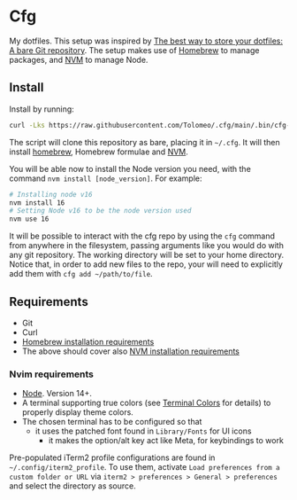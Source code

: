 # Cfg

My dotfiles.
This setup was inspired by [The best way to store your dotfiles: A bare Git repository](https://www.atlassian.com/git/tutorials/dotfiles).
The setup makes use of [Homebrew](https://brew.sh) to manage packages, and [NVM](https://github.com/nvm-sh/nvm) to manage Node.

## Install

Install by running:

```bash
curl -Lks https://raw.githubusercontent.com/Tolomeo/.cfg/main/.bin/cfg-install.sh | /bin/bash
```

The script will clone this repository as bare, placing it in `~/.cfg`.
It will then install [homebrew](https://brew.sh), Homebrew formulae and [NVM](https://github.com/nvm-sh/nvm).

You will be able now to install the Node version you need, with the command `nvm install [node_version]`.
For example:

```bash
# Installing node v16
nvm install 16
# Setting Node v16 to be the node version used
nvm use 16
```

It will be possible to interact with the cfg repo by using the `cfg` command from anywhere in the filesystem, passing arguments like you would do with any git repository.
The working directory will be set to your home directory. Notice that, in order to add new files to the repo, your will need to explicitly add them with `cfg add ~/path/to/file`.

## Requirements

- Git
- Curl
- [Homebrew installation requirements](https://docs.brew.sh/Installation)
- The above should cover also [NVM installation requirements](https://github.com/nvm-sh/nvm#about)

### Nvim requirements

- [Node](https://nodejs.org/en/). Version 14+.
- A terminal supporting true colors (see [Terminal Colors](https://gist.github.com/XVilka/8346728) for details) to properly display theme colors.
- The chosen terminal has to be configured so that
  - it uses the patched font found in `Library/Fonts` for UI icons
	- it makes the option/alt key act like Meta, for keybindings to work

Pre-populated iTerm2 profile configurations are found in `~/.config/iterm2_profile`.
To use them, activate `Load preferences from a custom folder or URL` via `iterm2 > preferences > General > preferences` and select the directory as source.
